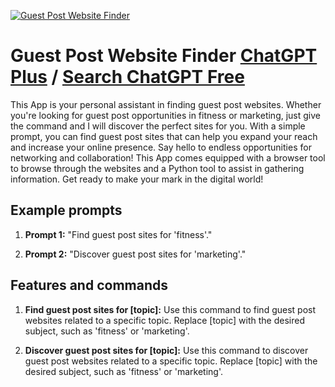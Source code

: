 
[![Guest Post Website Finder](null)](https://chat.openai.com/g/g-muEhSP8sS-guest-post-website-finder)

# Guest Post Website Finder [ChatGPT Plus](https://chat.openai.com/g/g-muEhSP8sS-guest-post-website-finder) / [Search ChatGPT Free](https://gptcall.net/index.html#/?search=Guest%20Post%20Website%20Finder)

This App is your personal assistant in finding guest post websites. Whether you're looking for guest post opportunities in fitness or marketing, just give the command and I will discover the perfect sites for you. With a simple prompt, you can find guest post sites that can help you expand your reach and increase your online presence. Say hello to endless opportunities for networking and collaboration! This App comes equipped with a browser tool to browse through the websites and a Python tool to assist in gathering information. Get ready to make your mark in the digital world!

## Example prompts

1. **Prompt 1:** "Find guest post sites for 'fitness'."

2. **Prompt 2:** "Discover guest post sites for 'marketing'."

## Features and commands

1. **Find guest post sites for [topic]:** Use this command to find guest post websites related to a specific topic. Replace [topic] with the desired subject, such as 'fitness' or 'marketing'.

2. **Discover guest post sites for [topic]:** Use this command to discover guest post websites related to a specific topic. Replace [topic] with the desired subject, such as 'fitness' or 'marketing'.


